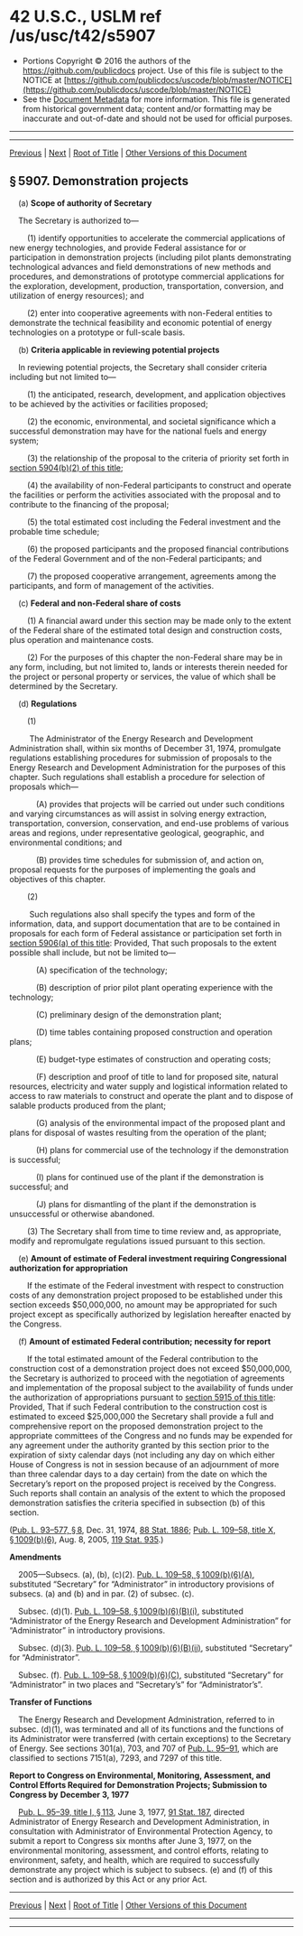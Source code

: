 ---
---

# 42 U.S.C., USLM ref /us/usc/t42/s5907

* Portions Copyright © 2016 the authors of the https://github.com/publicdocs project.
  Use of this file is subject to the NOTICE at [https://github.com/publicdocs/uscode/blob/master/NOTICE](https://github.com/publicdocs/uscode/blob/master/NOTICE)
* See the [Document Metadata](././../../../..//README.md) for more information.
  This file is generated from historical government data; content and/or formatting may be inaccurate and out-of-date and should not be used for official purposes.

----------
----------

[Previous](./../../../..//us/usc/t42/ch74/m__us_usc_t42_s5906.md) | [Next](./../../../..//us/usc/t42/ch74/m__us_usc_t42_s5907a.md) | [Root of Title](./../../../../) | [Other Versions of this Document](https://publicdocs.github.io/go/links?ns=uslm&ref=%2Fus%2Fusc%2Ft42%2Fs5907)

## § 5907. Demonstration projects

    (a) __Scope of authority of Secretary__ 

    The Secretary is authorized to—

        (1) identify opportunities to accelerate the commercial applications of new energy technologies, and provide Federal assistance for or participation in demonstration projects (including pilot plants demonstrating technological advances and field demonstrations of new methods and procedures, and demonstrations of prototype commercial applications for the exploration, development, production, transportation, conversion, and utilization of energy resources); and

        (2) enter into cooperative agreements with non-Federal entities to demonstrate the technical feasibility and economic potential of energy technologies on a prototype or full-scale basis.

    (b) __Criteria applicable in reviewing potential projects__ 

    In reviewing potential projects, the Secretary shall consider criteria including but not limited to—

        (1) the anticipated, research, development, and application objectives to be achieved by the activities or facilities proposed;

        (2) the economic, environmental, and societal significance which a successful demonstration may have for the national fuels and energy system;

        (3) the relationship of the proposal to the criteria of priority set forth in [section 5904(b)(2) of this title][/us/usc/t42/s5904/b/2];

        (4) the availability of non-Federal participants to construct and operate the facilities or perform the activities associated with the proposal and to contribute to the financing of the proposal;

        (5) the total estimated cost including the Federal investment and the probable time schedule;

        (6) the proposed participants and the proposed financial contributions of the Federal Government and of the non-Federal participants; and

        (7) the proposed cooperative arrangement, agreements among the participants, and form of management of the activities.

    (c) __Federal and non-Federal share of costs__ 

        (1) A financial award under this section may be made only to the extent of the Federal share of the estimated total design and construction costs, plus operation and maintenance costs.

        (2) For the purposes of this chapter the non-Federal share may be in any form, including, but not limited to, lands or interests therein needed for the project or personal property or services, the value of which shall be determined by the Secretary.

    (d) __Regulations__ 

        (1)

         The Administrator of the Energy Research and Development Administration shall, within six months of December 31, 1974, promulgate regulations establishing procedures for submission of proposals to the Energy Research and Development Administration for the purposes of this chapter. Such regulations shall establish a procedure for selection of proposals which—

            (A) provides that projects will be carried out under such conditions and varying circumstances as will assist in solving energy extraction, transportation, conversion, conservation, and end-use problems of various areas and regions, under representative geological, geographic, and environmental conditions; and

            (B) provides time schedules for submission of, and action on, proposal requests for the purposes of implementing the goals and objectives of this chapter.

        (2)

         Such regulations also shall specify the types and form of the information, data, and support documentation that are to be contained in proposals for each form of Federal assistance or participation set forth in [section 5906(a) of this title][/us/usc/t42/s5906/a]: Provided, That such proposals to the extent possible shall include, but not be limited to—

            (A) specification of the technology;

            (B) description of prior pilot plant operating experience with the technology;

            (C) preliminary design of the demonstration plant;

            (D) time tables containing proposed construction and operation plans;

            (E) budget-type estimates of construction and operating costs;

            (F) description and proof of title to land for proposed site, natural resources, electricity and water supply and logistical information related to access to raw materials to construct and operate the plant and to dispose of salable products produced from the plant;

            (G) analysis of the environmental impact of the proposed plant and plans for disposal of wastes resulting from the operation of the plant;

            (H) plans for commercial use of the technology if the demonstration is successful;

            (I) plans for continued use of the plant if the demonstration is successful; and

            (J) plans for dismantling of the plant if the demonstration is unsuccessful or otherwise abandoned.

        (3) The Secretary shall from time to time review and, as appropriate, modify and repromulgate regulations issued pursuant to this section.

    (e) __Amount of estimate of Federal investment requiring Congressional authorization for appropriation__ 

        If the estimate of the Federal investment with respect to construction costs of any demonstration project proposed to be established under this section exceeds $50,000,000, no amount may be appropriated for such project except as specifically authorized by legislation hereafter enacted by the Congress.

    (f) __Amount of estimated Federal contribution; necessity for report__ 

        If the total estimated amount of the Federal contribution to the construction cost of a demonstration project does not exceed $50,000,000, the Secretary is authorized to proceed with the negotiation of agreements and implementation of the proposal subject to the availability of funds under the authorization of appropriations pursuant to [section 5915 of this title][/us/usc/t42/s5915]: Provided, That if such Federal contribution to the construction cost is estimated to exceed $25,000,000 the Secretary shall provide a full and comprehensive report on the proposed demonstration project to the appropriate committees of the Congress and no funds may be expended for any agreement under the authority granted by this section prior to the expiration of sixty calendar days (not including any day on which either House of Congress is not in session because of an adjournment of more than three calendar days to a day certain) from the date on which the Secretary’s report on the proposed project is received by the Congress. Such reports shall contain an analysis of the extent to which the proposed demonstration satisfies the criteria specified in subsection (b) of this section.

([Pub. L. 93–577, § 8][/us/pl/93/577/s8], Dec. 31, 1974, [88 Stat. 1886][/us/stat/88/1886]; [Pub. L. 109–58, title X, § 1009(b)(6)][/us/pl/109/58/s1009/b/6], Aug. 8, 2005, [119 Stat. 935][/us/stat/119/935].)

 __Amendments__ 

    2005—Subsecs. (a), (b), (c)(2). [Pub. L. 109–58, § 1009(b)(6)(A)][/us/pl/109/58/s1009/b/6/A], substituted “Secretary” for “Administrator” in introductory provisions of subsecs. (a) and (b) and in par. (2) of subsec. (c).

    Subsec. (d)(1). [Pub. L. 109–58, § 1009(b)(6)(B)(i)][/us/pl/109/58/s1009/b/6/B/i], substituted “Administrator of the Energy Research and Development Administration” for “Administrator” in introductory provisions.

    Subsec. (d)(3). [Pub. L. 109–58, § 1009(b)(6)(B)(ii)][/us/pl/109/58/s1009/b/6/B/ii], substituted “Secretary” for “Administrator”.

    Subsec. (f). [Pub. L. 109–58, § 1009(b)(6)(C)][/us/pl/109/58/s1009/b/6/C], substituted “Secretary” for “Administrator” in two places and “Secretary’s” for “Administrator’s”.

 __Transfer of Functions__ 

    The Energy Research and Development Administration, referred to in subsec. (d)(1), was terminated and all of its functions and the functions of its Administrator were transferred (with certain exceptions) to the Secretary of Energy. See sections 301(a), 703, and 707 of [Pub. L. 95–91][/us/pl/95/91], which are classified to sections 7151(a), 7293, and 7297 of this title.

 __Report to Congress on Environmental, Monitoring, Assessment, and Control Efforts Required for Demonstration Projects; Submission to Congress by__  __December 3, 1977__ 

    [Pub. L. 95–39, title I, § 113][/us/pl/95/39/s113], June 3, 1977, [91 Stat. 187][/us/stat/91/187], directed Administrator of Energy Research and Development Administration, in consultation with Administrator of Environmental Protection Agency, to submit a report to Congress six months after June 3, 1977, on the environmental monitoring, assessment, and control efforts, relating to environment, safety, and health, which are required to successfully demonstrate any project which is subject to subsecs. (e) and (f) of this section and is authorized by this Act or any prior Act.

----------

[Previous](./../../../..//us/usc/t42/ch74/m__us_usc_t42_s5906.md) | [Next](./../../../..//us/usc/t42/ch74/m__us_usc_t42_s5907a.md) | [Root of Title](./../../../../) | [Other Versions of this Document](https://publicdocs.github.io/go/links?ns=uslm&ref=%2Fus%2Fusc%2Ft42%2Fs5907)

----------
----------

[/us/usc/t42/s5904/b/2]: https://publicdocs.github.io/go/links?ns=uslm&ref=%2Fus%2Fusc%2Ft42%2Fs5904%2Fb%2F2
[/us/usc/t42/s5906/a]: https://publicdocs.github.io/go/links?ns=uslm&ref=%2Fus%2Fusc%2Ft42%2Fs5906%2Fa
[/us/usc/t42/s5915]: https://publicdocs.github.io/go/links?ns=uslm&ref=%2Fus%2Fusc%2Ft42%2Fs5915
[/us/pl/93/577/s8]: https://publicdocs.github.io/go/links?ns=uslm&ref=%2Fus%2Fpl%2F93%2F577%2Fs8
[/us/stat/88/1886]: https://publicdocs.github.io/go/links?ns=uslm&ref=%2Fus%2Fstat%2F88%2F1886
[/us/pl/109/58/s1009/b/6]: https://publicdocs.github.io/go/links?ns=uslm&ref=%2Fus%2Fpl%2F109%2F58%2Fs1009%2Fb%2F6
[/us/stat/119/935]: https://publicdocs.github.io/go/links?ns=uslm&ref=%2Fus%2Fstat%2F119%2F935
[/us/pl/109/58/s1009/b/6/A]: https://publicdocs.github.io/go/links?ns=uslm&ref=%2Fus%2Fpl%2F109%2F58%2Fs1009%2Fb%2F6%2FA
[/us/pl/109/58/s1009/b/6/B/i]: https://publicdocs.github.io/go/links?ns=uslm&ref=%2Fus%2Fpl%2F109%2F58%2Fs1009%2Fb%2F6%2FB%2Fi
[/us/pl/109/58/s1009/b/6/B/ii]: https://publicdocs.github.io/go/links?ns=uslm&ref=%2Fus%2Fpl%2F109%2F58%2Fs1009%2Fb%2F6%2FB%2Fii
[/us/pl/109/58/s1009/b/6/C]: https://publicdocs.github.io/go/links?ns=uslm&ref=%2Fus%2Fpl%2F109%2F58%2Fs1009%2Fb%2F6%2FC
[/us/pl/95/91]: https://publicdocs.github.io/go/links?ns=uslm&ref=%2Fus%2Fpl%2F95%2F91
[/us/pl/95/39/s113]: https://publicdocs.github.io/go/links?ns=uslm&ref=%2Fus%2Fpl%2F95%2F39%2Fs113
[/us/stat/91/187]: https://publicdocs.github.io/go/links?ns=uslm&ref=%2Fus%2Fstat%2F91%2F187


